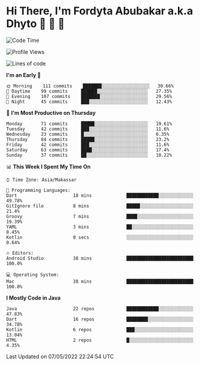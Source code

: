 # Hi There, I'm Fordyta Abubakar a.k.a Dhyto 👋 👋 👋

<!--
**DhytoDev/dhytodev** is a ✨ _special_ ✨ repository because its `README.md` (this file) appears on your GitHub profile.

Here are some ideas to get you started:

- 🔭 I’m currently working on ...
- 🌱 I’m currently learning ...
- 👯 I’m looking to collaborate on ...
- 🤔 I’m looking for help with ...
- 💬 Ask me about ...
- 📫 How to reach me: ...
- 😄 Pronouns: ...
- ⚡ Fun fact: ...
-->

<!--START_SECTION:waka-->
![Code Time](http://img.shields.io/badge/Code%20Time-0-blue)

![Profile Views](http://img.shields.io/badge/Profile%20Views-6-blue)

![Lines of code](https://img.shields.io/badge/From%20Hello%20World%20I%27ve%20Written-134%20Thousand%20lines%20of%20code-blue)

**I'm an Early 🐤** 

```text
🌞 Morning    111 commits    ███████░░░░░░░░░░░░░░░░░░   30.66% 
🌆 Daytime    99 commits     ██████░░░░░░░░░░░░░░░░░░░   27.35% 
🌃 Evening    107 commits    ███████░░░░░░░░░░░░░░░░░░   29.56% 
🌙 Night      45 commits     ███░░░░░░░░░░░░░░░░░░░░░░   12.43%

```
📅 **I'm Most Productive on Thursday** 

```text
Monday       71 commits     █████░░░░░░░░░░░░░░░░░░░░   19.61% 
Tuesday      42 commits     ███░░░░░░░░░░░░░░░░░░░░░░   11.6% 
Wednesday    23 commits     █░░░░░░░░░░░░░░░░░░░░░░░░   6.35% 
Thursday     84 commits     █████░░░░░░░░░░░░░░░░░░░░   23.2% 
Friday       42 commits     ███░░░░░░░░░░░░░░░░░░░░░░   11.6% 
Saturday     63 commits     ████░░░░░░░░░░░░░░░░░░░░░   17.4% 
Sunday       37 commits     ██░░░░░░░░░░░░░░░░░░░░░░░   10.22%

```


📊 **This Week I Spent My Time On** 

```text
⌚︎ Time Zone: Asia/Makassar

💬 Programming Languages: 
Dart                     18 mins             ████████████░░░░░░░░░░░░░   49.78% 
GitIgnore file           8 mins              █████░░░░░░░░░░░░░░░░░░░░   21.4% 
Groovy                   7 mins              ████░░░░░░░░░░░░░░░░░░░░░   19.39% 
YAML                     3 mins              ██░░░░░░░░░░░░░░░░░░░░░░░   8.45% 
Kotlin                   0 secs              ░░░░░░░░░░░░░░░░░░░░░░░░░   0.64%

🔥 Editors: 
Android Studio           38 mins             █████████████████████████   100.0%

💻 Operating System: 
Mac                      38 mins             █████████████████████████   100.0%

```

**I Mostly Code in Java** 

```text
Java                     22 repos            ████████████░░░░░░░░░░░░░   47.83% 
Dart                     16 repos            ████████░░░░░░░░░░░░░░░░░   34.78% 
Kotlin                   6 repos             ███░░░░░░░░░░░░░░░░░░░░░░   13.04% 
HTML                     2 repos             █░░░░░░░░░░░░░░░░░░░░░░░░   4.35%

```



 Last Updated on 07/05/2022 22:24:54 UTC
<!--END_SECTION:waka-->
